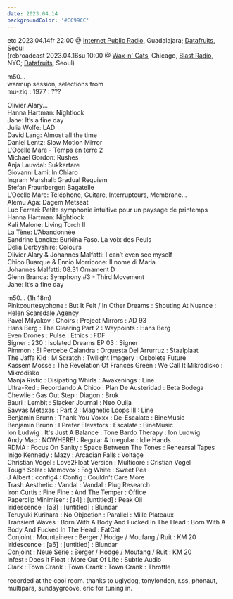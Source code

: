 ```yaml
---
date: 2023.04.14
backgroundColor: '#CC99CC'
---
```


etc 2023.04.14fr 22:00 @ [Internet Public Radio](http://www.internetpublicradio.live/), Guadalajara; [Datafruits](http://www.datafruits.fm/), Seoul  
(rebroadcast 2023.04.16su 10:00 @ [Wax-n' Cats](http://www.twitch.tv/waxncats), Chicago, [Blast Radio](https://blastradio.com/kimochisound), NYC; [Datafruits](http://www.datafruits.fm/), Seoul)  

m50...  
warmup session, selections from  
mu-ziq : 1977 : ???  

Olivier Alary...  
Hanna Hartman: Nightlock  
Jane: It’s a fine day  
Julia Wolfe: LAD  
David Lang: Almost all the time  
Daniel Lentz: Slow Motion Mirror  
L'Ocelle Mare - Temps en terre 2  
Michael Gordon: Rushes  
Anja Lauvdal: Sukkertare  
Giovanni Lami: In Chiaro  
Ingram Marshall: Gradual Requiem  
Stefan Fraunberger: Bagatelle  
L’Ocelle Mare: Téléphone, Guitare, Interrupteurs, Membrane…  
Alemu Aga: Dagem Metseat  
Luc Ferrari: Petite symphonie intuitive pour un paysage de printemps  
Hanna Hartman: Nightlock  
Kali Malone: Living Torch II  
La Tène: L’Abandonnée  
Sandrine Loncke: Burkina Faso. La voix des Peuls  
Delia Derbyshire: Colours  
Olivier Alary & Johannes Malfatti: I can’t even see myself  
Chico Buarque & Ennio Morricone: Il nome di Maria  
Johannes Malfatti: 08.31 Ornament D  
Glenn Branca: Symphony #3 - Third Movement  
Jane: It’s a fine day  

m50... (1h 18m)  
Pinkcourtesyphone : But It Felt / In Other Dreams : Shouting At Nuance : Helen Scarsdale Agency  
Pavel Milyakov : Choirs : Project Mirrors : AD 93  
Hans Berg : The Clearing Part 2 : Waypoints : Hans Berg  
Even Drones : Pulse : Ethics : FDF  
Signer : 230 : Isolated Dreams EP 03 : Signer  
Pimmon : El Percebe Calandra : Orquesta Del Arrurruz : Staalplaat  
The Jaffa Kid : M Scratch : Twilight Imagery : Osbolete Future  
Kassem Mosse : The Revelation Of Frances Green : We Call It Mikrodisko : Mikrodisko  
Manja Ristic : Disipating Whirls : Awakenings : Line  
Ultra-Red : Recordando A Chico : Plan De Austeridad : Beta Bodega  
Chewlie : Gas Out Step : Diagon : Bruk  
Bauri : Lembit : Slacker Journal : Neo Ouija  
Savvas Metaxas : Part 2 : Magnetic Loops III : Line  
Benjamin Brunn : Thank You Voxxx : De-Escalate : BineMusic  
Benjamin Brunn : I Prefer Elevators : Escalate : BineMusic  
Ion Ludwig : It's Just A Balance : Tone Bardo Therapy : Ion Ludwig  
Andy Mac : NOWHERE! : Regular & Irregular : Idle Hands  
RDMA : Focus On Sanity : Space Between The Tones : Rehearsal Tapes  
Inigo Kennedy : Mazy : Arcadian Falls : Voltage  
Christian Vogel : Love2Float Version : Multicore : Cristian Vogel  
Tough Solar : Memovox : Fog White : Sweet Pea  
J Albert : config4 : Config : Couldn't Care More  
Trash Aesthetic : Vandal : Vandal : Plug Research  
Iron Curtis : Fine Fine : And The Temper : Office  
Paperclip Minimiser : \[a4\] : \[untitled\] : Peak Oil  
Iridescence : \[a3\] : \[untitled\] : Blundar  
Teruyuki Kurihara : No Objection : Parallel : Mille Plateaux  
Transient Waves : Born With A Body And Fucked In The Head : Born With A Body And Fucked In The Head : FatCat  
Conjoint : Mountaineer : Berger / Hodge / Moufang / Ruit : KM 20  
Iridescence : \[a6\] : \[untitled\] : Blundar  
Conjoint : Neue Serie : Berger / Hodge / Moufang / Ruit : KM 20  
Infest : Does It Float : More Out Of Life : Subtle Audio  
Clark : Town Crank : Town Crank : Town Crank : Throttle  

recorded at the cool room. thanks to uglydog, tonylondon, r.ss, phonaut, multipara, sundaygroove, eric for tuning in.